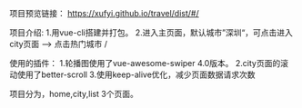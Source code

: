 项目预览链接：
https://xufyi.github.io/travel/dist/#/



项目介绍:
1.用vue-cli搭建并打包。
2.进入主页面，默认城市”深圳“，可点击进入city页面 --> 点击热门城市 / 

使用的插件：
1.轮播图使用了vue-awesome-swiper 4.0版本。
2.city页面的滚动使用了better-scroll
3.使用keep-alive优化，减少页面数据请求次数


项目分为，home,city,list 3个页面。
